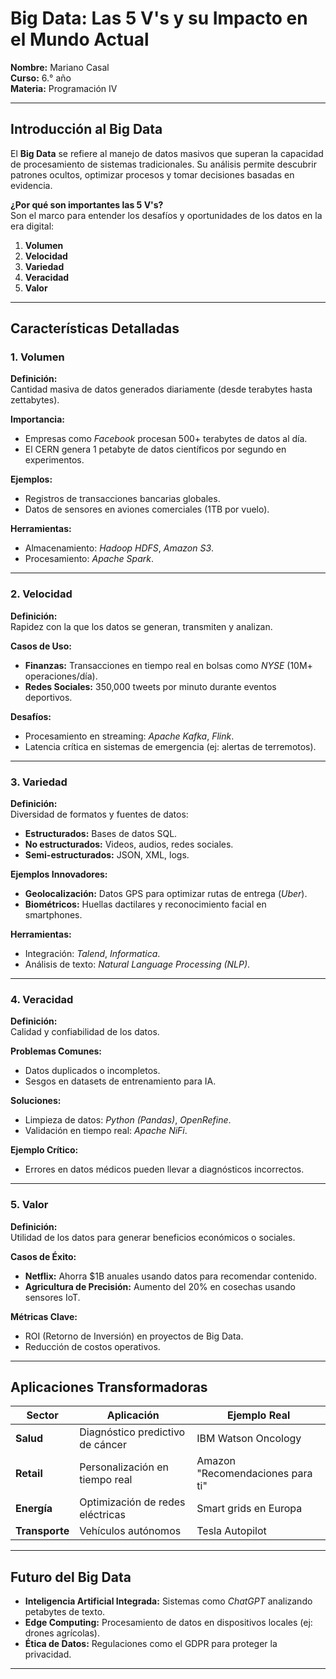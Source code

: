 # Big Data: Las 5 V's y su Impacto en el Mundo Actual  
**Nombre:** Mariano Casal  
**Curso:** 6.° año  
**Materia:** Programación IV  

---

## Introducción al Big Data  
El **Big Data** se refiere al manejo de datos masivos que superan la capacidad de procesamiento de sistemas tradicionales. Su análisis permite descubrir patrones ocultos, optimizar procesos y tomar decisiones basadas en evidencia.  

**¿Por qué son importantes las 5 V's?**  
Son el marco para entender los desafíos y oportunidades de los datos en la era digital:  
1. **Volumen**  
2. **Velocidad**  
3. **Variedad**  
4. **Veracidad**  
5. **Valor**  

---

## Características Detalladas  

### 1. Volumen  
**Definición:**  
Cantidad masiva de datos generados diariamente (desde terabytes hasta zettabytes).  

**Importancia:**  
- Empresas como *Facebook* procesan 500+ terabytes de datos al día.  
- El CERN genera 1 petabyte de datos científicos por segundo en experimentos.  

**Ejemplos:**  
- Registros de transacciones bancarias globales.  
- Datos de sensores en aviones comerciales (1TB por vuelo).  

**Herramientas:**  
- Almacenamiento: *Hadoop HDFS*, *Amazon S3*.  
- Procesamiento: *Apache Spark*.  

---

### 2. Velocidad  
**Definición:**  
Rapidez con la que los datos se generan, transmiten y analizan.  

**Casos de Uso:**  
- **Finanzas:** Transacciones en tiempo real en bolsas como *NYSE* (10M+ operaciones/día).  
- **Redes Sociales:** 350,000 tweets por minuto durante eventos deportivos.  

**Desafíos:**  
- Procesamiento en streaming: *Apache Kafka*, *Flink*.  
- Latencia crítica en sistemas de emergencia (ej: alertas de terremotos).  

---

### 3. Variedad  
**Definición:**  
Diversidad de formatos y fuentes de datos:  
- **Estructurados:** Bases de datos SQL.  
- **No estructurados:** Videos, audios, redes sociales.  
- **Semi-estructurados:** JSON, XML, logs.  

**Ejemplos Innovadores:**  
- **Geolocalización:** Datos GPS para optimizar rutas de entrega (*Uber*).  
- **Biométricos:** Huellas dactilares y reconocimiento facial en smartphones.  

**Herramientas:**  
- Integración: *Talend*, *Informatica*.  
- Análisis de texto: *Natural Language Processing (NLP)*.  

---

### 4. Veracidad  
**Definición:**  
Calidad y confiabilidad de los datos.  

**Problemas Comunes:**  
- Datos duplicados o incompletos.  
- Sesgos en datasets de entrenamiento para IA.  

**Soluciones:**  
- Limpieza de datos: *Python (Pandas)*, *OpenRefine*.  
- Validación en tiempo real: *Apache NiFi*.  

**Ejemplo Crítico:**  
- Errores en datos médicos pueden llevar a diagnósticos incorrectos.  

---

### 5. Valor  
**Definición:**  
Utilidad de los datos para generar beneficios económicos o sociales.  

**Casos de Éxito:**  
- **Netflix:** Ahorra $1B anuales usando datos para recomendar contenido.  
- **Agricultura de Precisión:** Aumento del 20% en cosechas usando sensores IoT.  

**Métricas Clave:**  
- ROI (Retorno de Inversión) en proyectos de Big Data.  
- Reducción de costos operativos.  

---

## Aplicaciones Transformadoras  

| Sector           | Aplicación                          | Ejemplo Real                     |  
|------------------|-------------------------------------|----------------------------------|  
| **Salud**        | Diagnóstico predictivo de cáncer    | IBM Watson Oncology              |  
| **Retail**       | Personalización en tiempo real      | Amazon "Recomendaciones para ti" |  
| **Energía**      | Optimización de redes eléctricas    | Smart grids en Europa            |  
| **Transporte**   | Vehículos autónomos                 | Tesla Autopilot                  |  

---

## Futuro del Big Data  
- **Inteligencia Artificial Integrada:** Sistemas como *ChatGPT* analizando petabytes de texto.  
- **Edge Computing:** Procesamiento de datos en dispositivos locales (ej: drones agrícolas).  
- **Ética de Datos:** Regulaciones como el GDPR para proteger la privacidad.  

---

